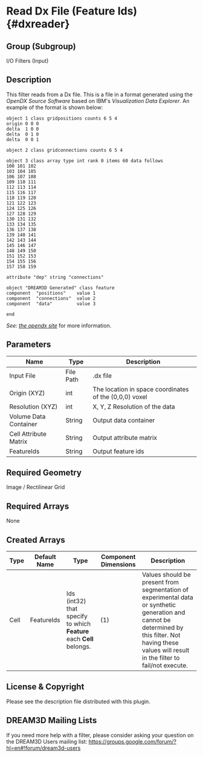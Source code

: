 Read Dx File (Feature Ids) {#dxreader}
======
## Group (Subgroup) ##
I/O Filters (Input)

## Description ##

This filter reads from a Dx file. This is a file in a format generated using the _OpenDX Source Software_ based on IBM's _Visualization Data Explorer_. 
An example of the format is shown below:

~~~~~~~~~~~~~~~
object 1 class gridpositions counts 6 5 4
origin 0 0 0
delta  1 0 0
delta  0 1 0
delta  0 0 1

object 2 class gridconnections counts 6 5 4

object 3 class array type int rank 0 items 60 data follows
100 101 102 
103 104 105 
106 107 108 
109 110 111 
112 113 114 
115 116 117 
118 119 120 
121 122 123 
124 125 126 
127 128 129 
130 131 132 
133 134 135 
136 137 138 
139 140 141 
142 143 144 
145 146 147 
148 149 150 
151 152 153 
154 155 156 
157 158 159 

attribute "dep" string "connections"

object "DREAM3D Generated" class feature
component  "positions"    value 1
component  "connections"  value 2
component  "data"         value 3

end
~~~~~~~~~~~~~~~

_See: [the opendx site](http://www.opendx.org)_ for more information.

## Parameters ##
| Name | Type | Description |
|------|------| ----------- |
| Input File | File Path | .dx file|
| Origin (XYZ) | int | The location in space coordinates of the (0,0,0) voxel |
| Resolution (XYZ) | int | X, Y, Z Resolution of the data |
| Volume Data Container | String | Output data container |
| Cell Attribute Matrix | String | Output attribute matrix |
| FeatureIds | String | Output feature ids |


## Required Geometry ##
Image / Rectilinear Grid

## Required Arrays ##
None

## Created Arrays ##
| Type | Default Name | Type | Component Dimensions | Description |
|------|--------------|-------------|---------|-----|
| Cell | FeatureIds | Ids (int32) that specify to which **Feature** each **Cell** belongs. | (1) |Values should be present from segmentation of experimental data or synthetic generation and cannot be determined by this filter. Not having these values will result in the filter to fail/not execute. |

## License & Copyright ##

Please see the description file distributed with this plugin.

## DREAM3D Mailing Lists ##

If you need more help with a filter, please consider asking your question on the DREAM3D Users mailing list:
https://groups.google.com/forum/?hl=en#!forum/dream3d-users


